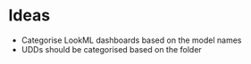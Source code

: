 # Ideas
* Categorise LookML dashboards based on the model names
* UDDs should be categorised based on the folder